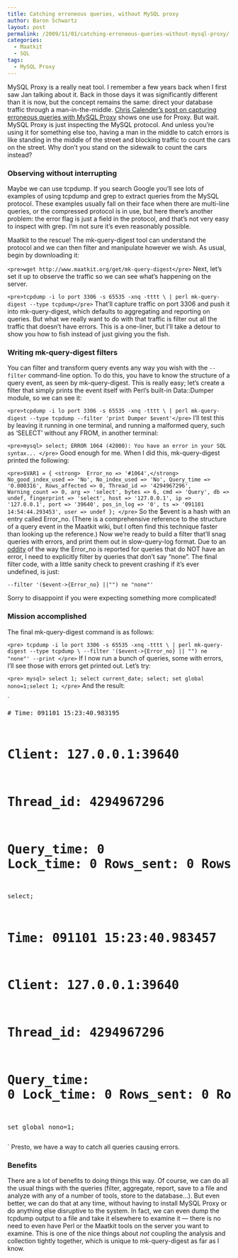 ```yaml
---
title: Catching erroneous queries, without MySQL proxy
author: Baron Schwartz
layout: post
permalink: /2009/11/01/catching-erroneous-queries-without-mysql-proxy/
categories:
  - Maatkit
  - SQL
tags:
  - MySQL Proxy
---
```

MySQL Proxy is a really neat tool. I remember a few years back when I first saw Jan talking about it. Back in those days it was significantly different than it is now, but the concept remains the same: direct your database traffic through a man-in-the-middle. [Chris Calender&#8217;s post on capturing erroneous queries with MySQL Proxy][1] shows one use for Proxy. But wait. MySQL Proxy is just inspecting the MySQL protocol. And unless you&#8217;re using it for something else too, having a man in the middle to catch errors is like standing in the middle of the street and blocking traffic to count the cars on the street. Why don&#8217;t you stand on the sidewalk to count the cars instead?

### Observing without interrupting

Maybe we can use tcpdump. If you search Google you&#8217;ll see lots of examples of using tcpdump and grep to extract queries from the MySQL protocol. These examples usually fall on their face when there are multi-line queries, or the compressed protocol is in use, but here there&#8217;s another problem: the error flag is just a field in the protocol, and that&#8217;s not very easy to inspect with grep. I&#8217;m not sure it&#8217;s even reasonably possible.

Maatkit to the rescue! The mk-query-digest tool can understand the protocol and we can then filter and manipulate however we wish. As usual, begin by downloading it:

`<pre>wget http://www.maatkit.org/get/mk-query-digest</pre>` 
Next, let&#8217;s set it up to observe the traffic so we can see what&#8217;s happening on the server.

`<pre>tcpdump -i lo port 3306 -s 65535 -xnq -tttt \
   | perl mk-query-digest --type tcpdump</pre>` 
That&#8217;ll capture traffic on port 3306 and push it into mk-query-digest, which defaults to aggregating and reporting on queries. But what we really want to do with that traffic is filter out all the traffic that doesn&#8217;t have errors. This is a one-liner, but I&#8217;ll take a detour to show you how to fish instead of just giving you the fish.

### Writing mk-query-digest filters

You can filter and transform query events any way you wish with the `--filter` command-line option. To do this, you have to know the structure of a query event, as seen by mk-query-digest. This is really easy; let&#8217;s create a filter that simply prints the event itself with Perl&#8217;s built-in Data::Dumper module, so we can see it:

`<pre>tcpdump -i lo port 3306 -s 65535 -xnq -tttt \
   | perl mk-query-digest --type tcpdump --filter 'print Dumper $event'</pre>` 
I&#8217;ll test this by leaving it running in one terminal, and running a malformed query, such as &#8216;SELECT&#8217; without any FROM, in another terminal:

`<pre>mysql> select;
ERROR 1064 (42000): You have an error in your SQL syntax...
</pre>` 
Good enough for me. When I did this, mk-query-digest printed the following:

`<pre>$VAR1 = {
<strong>  Error_no => '#1064',</strong>
  No_good_index_used => 'No',
  No_index_used => 'No',
  Query_time => '0.000316',
  Rows_affected => 0,
  Thread_id => '4294967296',
  Warning_count => 0,
  arg => 'select',
  bytes => 6,
  cmd => 'Query',
  db => undef,
  fingerprint => 'select',
  host => '127.0.0.1',
  ip => '127.0.0.1',
  port => '39640',
  pos_in_log => '0',
  ts => '091101 14:54:44.293453',
  user => undef
};
</pre>` 
So the $event is a hash with an entry called Error_no. (There is a comprehensive reference to the structure of a query event in the Maatkit wiki, but I often find this technique faster than looking up the reference.) Now we&#8217;re ready to build a filter that&#8217;ll snag queries with errors, and print them out in slow-query-log format. Due to an [oddity][2] of the way the Error_no is reported for queries that do NOT have an error, I need to explicitly filter by queries that don&#8217;t say &#8220;none&#8221;. The final filter code, with a little sanity check to prevent crashing if it&#8217;s ever undefined, is just:

`--filter '($event->{Error_no} ||"") ne "none"'`

Sorry to disappoint if you were expecting something more complicated!

### Mission accomplished

The final mk-query-digest command is as follows:

`<pre>
tcpdump -i lo port 3306 -s 65535 -xnq -tttt \
   | perl mk-query-digest --type tcpdump \
     --filter '($event->{Error_no} || "") ne "none"' --print
</pre>` 
If I now run a bunch of queries, some with errors, I&#8217;ll see those with errors get printed out. Let&#8217;s try:

`<pre>
mysql> select 1; select current_date; select; set global nono=1;select 1;
</pre>` 
And the result:

`<pre># Time: 091101 15:23:40.983195
# Client: 127.0.0.1:39640
# Thread_id: 4294967296
# Query_time: 0  Lock_time: 0  Rows_sent: 0  Rows_examined: 0
select;
# Time: 091101 15:23:40.983457
# Client: 127.0.0.1:39640
# Thread_id: 4294967296
# Query_time: 0  Lock_time: 0  Rows_sent: 0  Rows_examined: 0
set global nono=1;
</pre>` 
Presto, we have a way to catch all queries causing errors.

### Benefits

There are a lot of benefits to doing things this way. Of course, we can do all the usual things with the queries (filter, aggregate, report, save to a file and analyze with any of a number of tools, store to the database&#8230;). But even better, we can do that at any time, without having to install MySQL Proxy or do anything else disruptive to the system. In fact, we can even dump the tcpdump output to a file and take it elsewhere to examine it &#8212; there is no need to even have Perl or the Maatkit tools on the server you want to examine. This is one of the nice things about *not* coupling the analysis and collection tightly together, which is unique to mk-query-digest as far as I know.

 [1]: http://www.chriscalender.com/?p=66
 [2]: http://code.google.com/p/maatkit/issues/detail?id=669